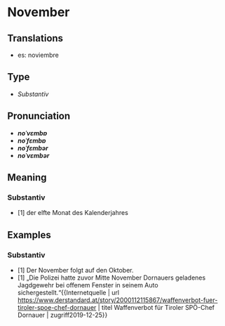 # November
## Translations
- es: noviembre
## Type
- _Substantiv_
## Pronunciation
- **_noˈvɛmbɐ_**
- **_noˈfɛmbɐ_**
- **_noˈfɛmbər_**
- **_noˈvɛmbər_**
## Meaning
### Substantiv
- [1] der elfte Monat des Kalenderjahres
## Examples
### Substantiv
- [1] Der November folgt auf den Oktober.
- [1] „Die Polizei hatte zuvor Mitte November Dornauers geladenes Jagdgewehr bei offenem Fenster in seinem Auto sichergestellt.“<ref>{{Internetquelle | url https://www.derstandard.at/story/2000112115867/waffenverbot-fuer-tiroler-spoe-chef-dornauer | titel Waffenverbot für Tiroler SPÖ-Chef Dornauer | zugriff2019-12-25}}</ref>
